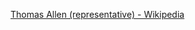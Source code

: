 ﻿[Thomas Allen (representative) - Wikipedia](https://en.wikipedia.org/wiki/Thomas_Allen_(representative))